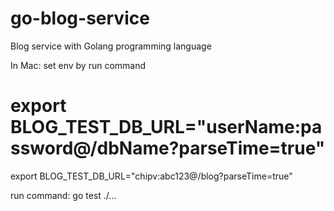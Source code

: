# go-blog-service
Blog service with Golang programming language

In Mac: set env by run command
# export BLOG_TEST_DB_URL="userName:password@/dbName?parseTime=true"
export BLOG_TEST_DB_URL="chipv:abc123@/blog?parseTime=true"

run command: go test ./...
